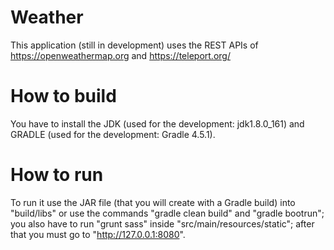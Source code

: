 Weather
=======

This application (still in development) uses the REST APIs of https://openweathermap.org and https://teleport.org/

How to build
=======

You have to install the JDK (used for the development: jdk1.8.0_161) and GRADLE (used for the development: Gradle 4.5.1).

How to run
=======

To run it use the JAR file (that you will create with a Gradle build) into "build/libs" or use the commands "gradle clean build" and "gradle bootrun"; you also have to run "grunt sass" inside "src/main/resources/static"; after that you must go to "http://127.0.0.1:8080".
